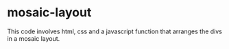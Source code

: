 # mosaic-layout
This code involves html, css and a javascript function that arranges the divs in a mosaic layout.
